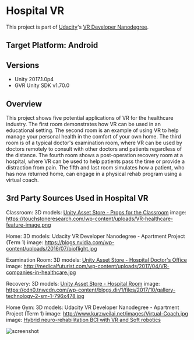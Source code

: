 # Hospital VR

This project is part of [Udacity](https://www.udacity.com "Udacity - Be in demand")'s [VR Developer Nanodegree](https://www.udacity.com/course/vr-developer-nanodegree--nd017).

## Target Platform: Android

## Versions
- Unity 2017.1.0p4
- GVR Unity SDK v1.70.0

## Overview
This project shows five potential applications of VR for the healthcare industry. The first room demonstrates how VR can be used in an educational setting. The second room is an example of using VR to help manage your personal health in the comfort of your own home. The third room is of a typical doctor's examination room, where VR can be used by doctors remotely to consult with other doctors and patients regardless of the distance. The fourth room shows a post-operation recovery room at a hospital, where VR can be used to help patients pass the time or provide a distraction from pain. The fifth and last room simulates how a patient, who has now returned home, can engage in a physical rehab program using a virtual coach.


## 3rd Party Sources Used in Hospital VR

Classroom:
3D models: [Unity Asset Store - Props for the Classroom](https://www.assetstore.unity3d.com/en/#!/content/5977)
image: https://touchstoneresearch.com/wp-content/uploads/VR-healthcare-feature-image.png

Home:
3D models: Udacity VR Developer Nanodegree - Apartment Project (Term 1)
image: https://blogs.nvidia.com/wp-content/uploads/2016/07/bioflight.jpg

Examination Room:
3D models: [Unity Asset Store - Hospital Doctor's Office](https://www.assetstore.unity3d.com/en/#!/content/65226)
image: http://medicalfuturist.com/wp-content/uploads/2017/04/VR-companies-in-healthcare.jpg

Recovery:
3D models: [Unity Asset Store - Hospital Room](https://www.assetstore.unity3d.com/en/#!/content/57399)
image: https://cdn0.tnwcdn.com/wp-content/blogs.dir/1/files/2017/10/gallery-technology-2-sm-1-796x478.jpg

Home Gym:
3D models: Udacity VR Developer Nanodegree - Apartment Project (Term 1)
image: http://www.kurzweilai.net/images/Virtual-Coach.jpg
image: [Hybrid neuro-rehabilitation BCI with VR and Soft robotics](https://www.youtube.com/watch?v=hEuFmFkcn7Q)

![screenshot](https://github.com/alardizabal/udacity-vrnd-hospital/blob/master/screenshot.png)
